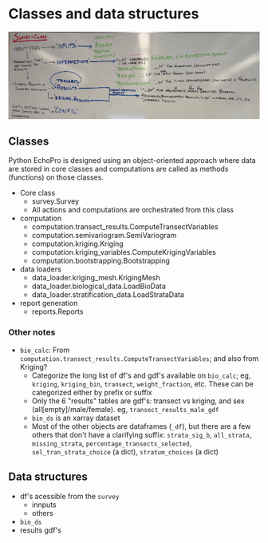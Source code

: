 # Classes and data structures

![ text ](images/core_data_structure.jpg)

## Classes

Python EchoPro is designed using an object-oriented approach where data are stored in core classes and computations are called as methods (functions) on those classes.

- Core class
  - survey.Survey
  - All actions and computations are orchestrated from this class
- computation
  - computation.transect_results.ComputeTransectVariables
  - computation.semivariogram.SemiVariogram
  - computation.kriging.Kriging
  - computation.kriging_variables.ComputeKrigingVariables
  - computation.bootstrapping.Bootstrapping
- data loaders
  - data_loader.kriging_mesh.KrigingMesh
  - data_loader.biological_data.LoadBioData
  - data_loader.stratification_data.LoadStrataData
- report generation
  - reports.Reports

### Other notes

- `bio_calc`: From `computation.transect_results.ComputeTransectVariables`; and also from Kriging?
  - Categorize the long list of df's and gdf's available on `bio_calc`; eg, `kriging`, `kriging_bin`, `transect`, `weight_fraction`, etc. These can be categorized either by prefix or suffix
  - Only the 6 "results" tables are gdf's: transect vs kriging, and sex (all[empty]/male/female). eg, `transect_results_male_gdf`
  - `bin_ds` is an xarray dataset
  - Most of the other objects are dataframes (`_df`), but there are a few others that don't have a clarifying suffix: `strata_sig_b`, `all_strata`, `missing_strata`, `percentage_transects_selected`, `sel_tran_strata_choice` (a dict), `stratum_choices` (a dict)


## Data structures

- df's acessible from the `survey`
    - innputs
    - others
- `bin_ds` 
- results gdf's